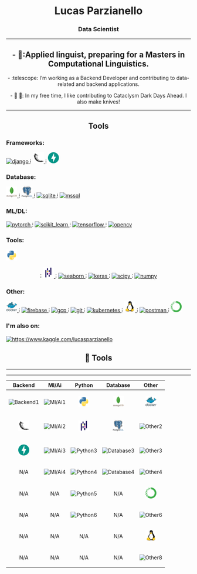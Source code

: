 
<center><h1>Lucas Parzianello</1>

<h3>Data Scientist</h3>

<hr style=“width:40%”>

<h2> - 📖:Applied linguist, preparing for a Masters in Computational Linguistics.</h2>

<p>- :telescope: I’m working as a Backend Developer and contributing to data-related and backend applications.</p>
<p>- 🧟 🔪: In my free time, I like contributing to Cataclysm Dark Days Ahead. I also make knives!</p>


<hr style=“width:40%”>



<h2> Tools</h2>
<table style=“width:100%” border=“1”>

<h3 align="left">Frameworks:</h3>
<p align="left">
    <a href="https://www.djangoproject.com/" target="_blank" rel="noreferrer">
        <img src="https://cdn.worldvectorlogo.com/logos/django.svg" alt="django" width="30" height="30"/>
    </a>
  ⁝
    <a href="https://flask.palletsprojects.com/" target="_blank" rel="noreferrer">
        <img src="https://github.com/devicons/devicon/blob/master/icons/flask/flask-original.svg" alt="flask" width="30" height="30"/>
    </a>
  ⁝
    <a href="https://fastapi.tiangolo.com/" target="_blank" rel="noreferrer">
        <img src="https://github.com/devicons/devicon/blob/master/icons/fastapi/fastapi-plain.svg" alt="fastapi" width="30" height="30"/>
    </a>
</p>



<h3 align="left">Database:</h3>
<p align="left">
    <a href="https://www.mongodb.com/" target="_blank" rel="noreferrer">
        <img src="https://raw.githubusercontent.com/devicons/devicon/master/icons/mongodb/mongodb-original-wordmark.svg" alt="mongodb" width="30" height="30"/>
    </a>
  ⁝
    <a href="https://www.postgresql.org" target="_blank" rel="noreferrer">
        <img src="https://raw.githubusercontent.com/devicons/devicon/master/icons/postgresql/postgresql-original-wordmark.svg" alt="postgresql" width="30" height="30"/>
    </a>
  ⁝
    <a href="https://www.sqlite.org/" target="_blank" rel="noreferrer">
        <img src="https://www.vectorlogo.zone/logos/sqlite/sqlite-icon.svg" alt="sqlite" width="30" height="30"/>
    </a>
  ⁝
    <a href="https://www.microsoft.com/en-us/sql-server" target="_blank" rel="noreferrer">
        <img src="https://www.svgrepo.com/show/303229/microsoft-sql-server-logo.svg" alt="mssql" width="30" height="30"/>
    </a>
</p>

<h3 align="left">ML/DL:</h3>
<p align="left">
    <a href="https://pytorch.org/" target="_blank" rel="noreferrer">
        <img src="https://www.vectorlogo.zone/logos/pytorch/pytorch-icon.svg" alt="pytorch" width="30" height="30"/>
    </a>
  ⁝
    <a href="https://scikit-learn.org/" target="_blank" rel="noreferrer">
        <img src="https://upload.wikimedia.org/wikipedia/commons/0/05/Scikit_learn_logo_small.svg" alt="scikit_learn" width="30" height="30"/>
    </a>
  ⁝
    <a href="https://www.tensorflow.org" target="_blank" rel="noreferrer">
        <img src="https://www.vectorlogo.zone/logos/tensorflow/tensorflow-icon.svg" alt="tensorflow" width="30" height="30"/>
    </a>
  ⁝
    <a href="https://opencv.org/" target="_blank" rel="noreferrer">
        <img src="https://www.vectorlogo.zone/logos/opencv/opencv-icon.svg" alt="opencv" width="30" height="30"/>
    </a>
</p>

<h3 align="left">Tools:</h3>
<p align="left">
    <a href="https://www.python.org" target="_blank" rel="noreferrer">
        <img src="https://raw.githubusercontent.com/devicons/devicon/master/icons/python/python-original.svg" alt="python" width="30" height="30"/>
    </a>

  ⁝
    <a href="https://pandas.pydata.org/" target="_blank" rel="noreferrer">
        <img src="https://raw.githubusercontent.com/devicons/devicon/2ae2a900d2f041da66e950e4d48052658d850630/icons/pandas/pandas-original.svg" alt="pandas" width="30" height="30"/>
    </a>
  ⁝
    <a href="https://seaborn.pydata.org/" target="_blank" rel="noreferrer">
        <img src="https://seaborn.pydata.org/_images/logo-mark-lightbg.svg" alt="seaborn" width="30" height="30"/>
    </a>
  ⁝
     <a href="https://keras.io/" target="_blank" rel="noreferrer">
        <img src="https://github.com/valohai/ml-logos/blob/master/keras-text.svg" alt="keras" width="30" height="30"/>
    </a>
  ⁝
     <a href="https://scipy.org/" target="_blank" rel="noreferrer">
        <img src="https://github.com/valohai/ml-logos/blob/master/scipy.svg" alt="scipy" width="30" height="30"/>
    </a>
  ⁝
     <a href="https://numpy.org/" target="_blank" rel="noreferrer">
        <img src="https://github.com/numpy/numpy/blob/main/branding/logo/secondary/numpylogo2.png" alt="numpy" width="30" height="30"/>
    </a>
</p>

<h3 align="left">Other:</h3>
<p align="left">
    <a href="https://www.docker.com/" target="_blank" rel="noreferrer">
        <img src="https://raw.githubusercontent.com/devicons/devicon/master/icons/docker/docker-original-wordmark.svg" alt="docker" width="30" height="30"/>
    </a>
  ⁝
    <a href="https://firebase.google.com/" target="_blank" rel="noreferrer">
        <img src="https://www.vectorlogo.zone/logos/firebase/firebase-icon.svg" alt="firebase" width="30" height="30"/>
    </a>
  ⁝
    <a href="https://cloud.google.com" target="_blank" rel="noreferrer">
        <img src="https://www.vectorlogo.zone/logos/google_cloud/google_cloud-icon.svg" alt="gcp" width="30" height="30"/>
    </a>
  ⁝
    <a href="https://git-scm.com/" target="_blank" rel="noreferrer">
        <img src="https://www.vectorlogo.zone/logos/git-scm/git-scm-icon.svg" alt="git" width="30" height="30"/>
    </a>
  ⁝
    <a href="https://kubernetes.io" target="_blank" rel="noreferrer">
        <img src="https://www.vectorlogo.zone/logos/kubernetes/kubernetes-icon.svg" alt="kubernetes" width="30" height="30"/>
    </a>
  ⁝
    <a href="https://www.linux.org/" target="_blank" rel="noreferrer">
        <img src="https://raw.githubusercontent.com/devicons/devicon/master/icons/linux/linux-original.svg" alt="linux" width="30" height="30"/>
    </a>
  ⁝
    <a href="https://postman.com" target="_blank" rel="noreferrer">
        <img src="https://www.vectorlogo.zone/logos/getpostman/getpostman-icon.svg" alt="postman" width="30" height="30"/>
    </a>
  ⁝
    <a href="https://www.anaconda.com/download" target="_blank" rel="noreferrer">
        <img src="https://github.com/devicons/devicon/blob/master/icons/anaconda/anaconda-original.svg" alt="conda" width="30" height="30"/>
    </a>
</p>


<h3 align="left">I'm also on:</h3>
<p align="left">
<a href="https://www.kaggle.com/lucasparzianello" target="blank"><img align="center" src="https://raw.githubusercontent.com/rahuldkjain/github-profile-readme-generator/master/src/images/icons/Social/kaggle.svg" alt="https://www.kaggle.com/lucasparzianello" height="30" width="30" /></a>
</p>





<h2> 📝 Tools</h2>
<table style=“width:100%” border=“1”>

| Backend          | Ml/Ai                     | Python           | Database         | Other            |
| ---------------- | ------------------------- | ---------------- | ---------------- | ---------------- |
| <p align="center"><img src="https://cdn.worldvectorlogo.com/logos/django.svg" alt="Backend1" width="30" height="30"/></p> | <p align="center"><img src="https://www.vectorlogo.zone/logos/pytorch/pytorch-icon.svg" alt="Ml/Ai1" width="30" height="30"/></p> | <p align="center"><img src="https://raw.githubusercontent.com/devicons/devicon/master/icons/python/python-original.svg" alt="Python1" width="30" height="30"/></p> | <p align="center"><img src="https://raw.githubusercontent.com/devicons/devicon/master/icons/mongodb/mongodb-original-wordmark.svg" alt="Database1" width="30" height="30"/></p> | <p align="center"><img src="https://raw.githubusercontent.com/devicons/devicon/master/icons/docker/docker-original-wordmark.svg" alt="Other1" width="30" height="30"/></p> |
| <p align="center"><img src="https://github.com/devicons/devicon/blob/master/icons/flask/flask-original.svg" alt="Backend2" width="30" height="30"/></p> | <p align="center"><img src="https://www.vectorlogo.zone/logos/tensorflow/tensorflow-icon.svg" alt="Ml/Ai2" width="30" height="30"/></p> | <p align="center"><img src="https://raw.githubusercontent.com/devicons/devicon/2ae2a900d2f041da66e950e4d48052658d850630/icons/pandas/pandas-original.svg" alt="Python2" width="30" height="30"/></p> | <p align="center"><img src="https://raw.githubusercontent.com/devicons/devicon/master/icons/postgresql/postgresql-original-wordmark.svg" alt="Database2" width="30" height="30"/></p> | <p align="center"><img src="https://www.vectorlogo.zone/logos/getpostman/getpostman-icon.svg" alt="Other2" width="30" height="30"/></p> |
| <p align="center"><img src="https://github.com/devicons/devicon/blob/master/icons/fastapi/fastapi-plain.svg" alt="Backend3" width="30" height="30"/></p> | <p align="center"><img src="https://upload.wikimedia.org/wikipedia/commons/0/05/Scikit_learn_logo_small.svg" alt="Ml/Ai3" width="30" height="30"/></p> | <p align="center"><img src="https://seaborn.pydata.org/_images/logo-mark-lightbg.svg" alt="Python3" width="30" height="30"/></p> | <p align="center"><img src="https://www.svgrepo.com/show/303229/microsoft-sql-server-logo.svg" alt="Database3" width="30" height="30"/></p> | <p align="center"><img src="https://www.vectorlogo.zone/logos/firebase/firebase-icon.svg" alt="Other3" width="30" height="30"/></p> |
| <p align="center">N/A</p> | <p align="center"><img src="https://www.vectorlogo.zone/logos/opencv/opencv-icon.svg" alt="Ml/Ai4" width="30" height="30"/></p> | <p align="center"><img src="https://github.com/valohai/ml-logos/blob/master/keras-text.svg" alt="Python4" width="30" height="30"/></p> | <p align="center"><img src="https://www.vectorlogo.zone/logos/sqlite/sqlite-icon.svg" alt="Database4" width="30" height="30"/></p> | <p align="center"><img src="https://www.vectorlogo.zone/logos/git-scm/git-scm-icon.svg" alt="Other4" width="30" height="30"/></p> |
| <p align="center">N/A</p> | <p align="center">N/A</p> | <p align="center"><img src="https://github.com/valohai/ml-logos/blob/master/scipy.svg" alt="Python5" width="30" height="30"/></p> | <p align="center">N/A</p> | <p align="center"><img src="https://github.com/devicons/devicon/blob/master/icons/anaconda/anaconda-original.svg" alt="Other5" width="30" height="30"/></p> |
| <p align="center">N/A</p> | <p align="center">N/A</p> | <p align="center"><img src="https://github.com/numpy/numpy/blob/main/branding/logo/secondary/numpylogo2.png" alt="Python6" width="30" height="30"/></p> | <p align="center">N/A</p> | <p align="center"><img src="https://www.vectorlogo.zone/logos/kubernetes/kubernetes-icon.svg" alt="Other6" width="30" height="30"/></p> |
| <p align="center">N/A</p> | <p align="center">N/A</p> | <p align="center">N/A</p> | <p align="center">N/A</p> | <p align="center"><img src="https://raw.githubusercontent.com/devicons/devicon/master/icons/linux/linux-original.svg" alt="Other7" width="30" height="30"/></p> |
| <p align="center">N/A</p> | <p align="center">N/A</p> | <p align="center">N/A</p> | <p align="center">N/A</p> | <p align="center"><img src="https://www.vectorlogo.zone/logos/google_cloud/google_cloud-icon.svg" alt="Other8" width="30" height="30"/></p> |




